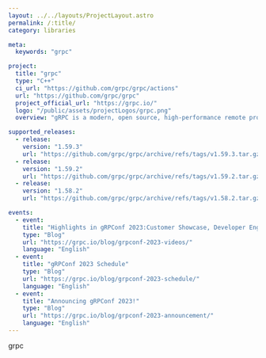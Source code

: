 ```yaml
---
layout: ../../layouts/ProjectLayout.astro
permalink: /:title/
category: libraries

meta:
  keywords: "grpc"

project:
  title: "grpc"
  type: "C++"
  ci_url: "https://github.com/grpc/grpc/actions"
  url: "https://github.com/grpc/grpc"
  project_official_url: "https://grpc.io/"
  logo: "/public/assets/projectLogos/grpc.png"
  overview: "gRPC is a modern, open source, high-performance remote procedure call (RPC) framework that can run anywhere. gRPC enables client and server applications to communicate transparently, and simplifies the building of connected systems."

supported_releases:
  - release:
    version: "1.59.3"
    url: "https://github.com/grpc/grpc/archive/refs/tags/v1.59.3.tar.gz"
  - release:
    version: "1.59.2"
    url: "https://github.com/grpc/grpc/archive/refs/tags/v1.59.2.tar.gz"
  - release:
    version: "1.58.2"
    url: "https://github.com/grpc/grpc/archive/refs/tags/v1.58.2.tar.gz"

events:
  - event:
    title: "Highlights in gRPConf 2023:Customer Showcase, Developer Engagement, Birds of Feathers Discussions and more."
    type: "Blog"
    url: "https://grpc.io/blog/grpconf-2023-videos/"
    language: "English"
  - event:
    title: "gRPConf 2023 Schedule"
    type: "Blog"
    url: "https://grpc.io/blog/grpconf-2023-schedule/"
    language: "English"
  - event:
    title: "Announcing gRPConf 2023!"
    type: "Blog"
    url: "https://grpc.io/blog/grpconf-2023-announcement/"
    language: "English"
---
```


<p>grpc</p>
